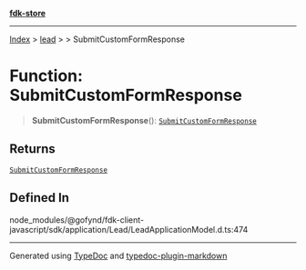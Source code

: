 [**fdk-store**](../../../README.md)
***

[Index](../../../API.md) > [lead](../../README.md) > [<internal>](../README.md) > SubmitCustomFormResponse

# Function: SubmitCustomFormResponse

> **SubmitCustomFormResponse**(): [`SubmitCustomFormResponse`](../type-aliases/type-alias.SubmitCustomFormResponse.md)

## Returns

[`SubmitCustomFormResponse`](../type-aliases/type-alias.SubmitCustomFormResponse.md)

## Defined In

node\_modules/@gofynd/fdk-client-javascript/sdk/application/Lead/LeadApplicationModel.d.ts:474

***
Generated using [TypeDoc](https://typedoc.org/) and [typedoc-plugin-markdown](https://www.npmjs.com/package/typedoc-plugin-markdown)
